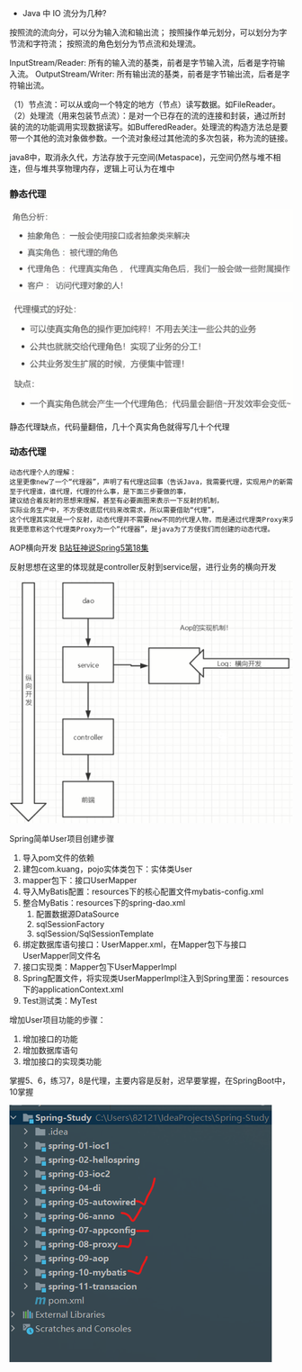 * Java 中 IO 流分为⼏种? 

按照流的流向分，可以分为输⼊流和输出流； 
按照操作单元划分，可以划分为字节流和字符流；
按照流的⻆⾊划分为节点流和处理流。

InputStream/Reader: 所有的输⼊流的基类，前者是字节输⼊流，后者是字符输⼊流。 OutputStream/Writer: 所有输出流的基类，前者是字节输出流，后者是字符输出流。

（1）节点流：可以从或向一个特定的地方（节点）读写数据。如FileReader。
（2）处理流（用来包装节点流）：是对一个已存在的流的连接和封装，通过所封装的流的功能调用实现数据读写。如BufferedReader。处理流的构造方法总是要带一个其他的流对象做参数。一个流对象经过其他流的多次包装，称为流的链接。



java8中，取消永久代，方法存放于元空间(Metaspace)，元空间仍然与堆不相连，但与堆共享物理内存，逻辑上可认为在堆中





### 静态代理

![image-20200803101621868](Java学习笔记.assets/aHR0cHM6Ly9naXRlZS5jb20vd29fYmVsbC9QaWN0dXJlQmVkL3Jhdy9tYXN0ZXIvaW1hZ2UvaW1hZ2UtMjAyMDA4MDMxMDE2MjE4NjgucG5n)

![image-20200803105229478](Java学习笔记.assets/aHR0cHM6Ly9naXRlZS5jb20vd29fYmVsbC9QaWN0dXJlQmVkL3Jhdy9tYXN0ZXIvaW1hZ2UvaW1hZ2UtMjAyMDA4MDMxMDUyMjk0NzgucG5n)

静态代理缺点，代码量翻倍，几十个真实角色就得写几十个代理

### 动态代理

```java
动态代理个人的理解：
这里更像new了一个“代理器”，声明了有代理这回事（告诉Java，我需要代理，实现用户的新需求！），
至于代理谁，谁代理，代理的什么事，是下面三步要做的事，
建议结合着反射的思想来理解，甚至有必要画图来表示一下反射的机制，
实际业务生产中，不方便改底层代码来改需求，所以需要借助“代理”，
这个代理其实就是一个反射，动态代理并不需要new不同的代理人物，而是通过代理类Proxy来实现，
我更愿意称这个代理类Proxy为一个“代理器”，是java为了方便我们而创建的动态代理。
```

AOP横向开发 [B站狂神说Spring5第18集](https://www.bilibili.com/video/BV1WE411d7Dv?p=2)

反射思想在这里的体现就是controller反射到service层，进行业务的横向开发

![image-20200803111539621](Java学习笔记.assets/aHR0cHM6Ly9naXRlZS5jb20vd29fYmVsbC9QaWN0dXJlQmVkL3Jhdy9tYXN0ZXIvaW1hZ2UvaW1hZ2UtMjAyMDA4MDMxMTE1Mzk2MjEucG5n)



Spring简单User项目创建步骤

1. 导入pom文件的依赖
2. 建包com.kuang，pojo实体类包下：实体类User
3. mapper包下：接口UserMapper
4. 导入MyBatis配置：resources下的核心配置文件mybatis-config.xml
5. 整合MyBatis：resources下的spring-dao.xml
   1. 配置数据源DataSource
   2. sqlSessionFactory
   3. sqlSession/SqlSessionTemplate
6. 绑定数据库语句接口：UserMapper.xml，在Mapper包下与接口UserMapper同文件名
7. 接口实现类：Mapper包下UserMapperImpl
8. Spring配置文件，将实现类UserMapperImpl注入到Spring里面：resources下的applicationContext.xml
9. Test测试类：MyTest

增加User项目功能的步骤：

1. 增加接口的功能
2. 增加数据库语句
3. 增加接口的实现类功能



掌握5、6，练习7，8是代理，主要内容是反射，迟早要掌握，在SpringBoot中，10掌握

![image-20210313224132603](Java学习笔记.assets/image-20210313224132603.png)